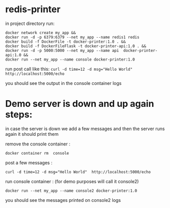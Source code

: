 # redis-printer

in project directory run:
```
docker network create my_app &&
docker run -d -p 6379:6379 --net my_app --name redis1 redis 
docker build -f DockerFile -t docker-printer:1.0 . &&
docker build -f DockerFileFlask -t docker-printer-api:1.0 . &&
docker run -d -p 5000:5000 --net my_app --name api  docker-printer-api:1.0 &&
docker run --net my_app --name console docker-printer:1.0 

```
run post call like this:
```curl -d time=12 -d msg="Hello World"  http://localhost:5000/echo```

you should see the output in the console container logs

# Demo server is down and up again steps:
in case the server is down we add a few messages and then the server runs again it should print them



remove the console container :
```
docker container rm  console
```
post a few messages :

```
curl -d time=12 -d msg="Hello World"  http://localhost:5000/echo
```

run console container :
(for demo purposes will call it console2)
```
docker run --net my_app --name console2 docker-printer:1.0 
```

you should see the messages printed on console2 logs
